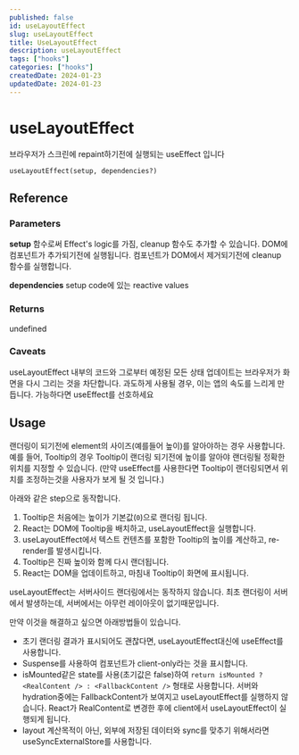 ```yaml
---
published: false
id: useLayoutEffect
slug: useLayoutEffect
title: UseLayoutEffect
description: useLayoutEffect
tags: ["hooks"]
categories: ["hooks"]
createdDate: 2024-01-23
updatedDate: 2024-01-23
---
```


# useLayoutEffect

브라우저가 스크린에 repaint하기전에 실행되는 useEffect 입니다

```tsx
useLayoutEffect(setup, dependencies?)
```

## Reference

### Parameters

**setup**
함수로써 Effect's logic를 가짐, cleanup 함수도 추가할 수 있습니다.
DOM에 컴포넌트가 추가되기전에 실행됩니다.
컴포넌트가 DOM에서 제거되기전에 cleanup 함수를 실행합니다.

**dependencies**
setup code에 있는 reactive values

### Returns
undefined

### Caveats
useLayoutEffect 내부의 코드와 그로부터 예정된 모든 상태 업데이트는 브라우저가 화면을 다시 그리는 것을 차단합니다.
과도하게 사용될 경우, 이는 앱의 속도를 느리게 만듭니다. 가능하다면 useEffect를 선호하세요

## Usage

랜더링이 되기전에 element의 사이즈(예를들어 높이)를 알아야하는 경우 사용합니다.
예를 들어, Tooltip의 경우 Tooltip이 랜더링 되기전에 높이를 알아야 랜더링될 정확한 위치를 지정할 수 있습니다.
(만약 useEffect를 사용한다면 Tooltip이 랜더링되면서 위치를 조정하는것을 사용자가 보게 될 것 입니다.)

아래와 같은 step으로 동작합니다.
1. Tooltip은 처음에는 높이가 기본값(`0`)으로 랜더링 됩니다.
2. React는 DOM에 Tooltip을 배치하고, useLayoutEffect을 실행합니다.
3. useLayoutEffect에서 텍스트 컨텐츠를 포함한 Tooltip의 높이를 계산하고, re-render를 발생시킵니다.
4. Tooltip은 진짜 높이와 함께 다시 랜더됩니다.
5. React는 DOM을 업데이트하고, 마침내 Tooltip이 화면에 표시됩니다.

useLayoutEffect는 서버사이드 랜더링에서는 동작하지 않습니다.
최초 랜더링이 서버에서 발생하는데, 서버에서는 아무런 레이아웃이 없기때문입니다.

만약 이것을 해결하고 싶으면 아래방법들이 있습니다.
- 초기 랜더링 결과가 표시되어도 괜찮다면, useLayoutEffect대신에 useEffect를 사용합니다.
- Suspense를 사용하여 컴포넌트가 client-only라는 것을 표시합니다.
- isMounted같은 state를 사용(초기값은 false)하여 `return isMounted ? <RealContent /> : <FallbackContent />` 형태로 사용합니다.
  서버와 hydration중에는 FallbackContent가 보여지고 useLayoutEffect를 실행하지 않습니다.
  React가 RealContent로 변경한 후에 client에서 useLayoutEffect이 실행되게 됩니다.
- layout 계산목적이 아닌, 외부에 저장된 데이터와 sync를 맞추기 위해서라면 useSyncExternalStore를 사용합니다.
